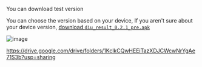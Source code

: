 You can download test version 

You can choose the version based on your device, If you aren't sure about your device version, [download `diu_result_0.2.1_pre.apk`](https://drive.google.com/file/d/1OJkSnEuQmyemD1ridNn6jInEej791O5H/view?usp=sharing)

![image](https://user-images.githubusercontent.com/46500228/225454499-cfc3dae4-deaf-497b-a1d9-0266588bcee4.png)


https://drive.google.com/drive/folders/1KclkCQwHEEiTazXDJCWcwNrYgAe71S3b?usp=sharing
